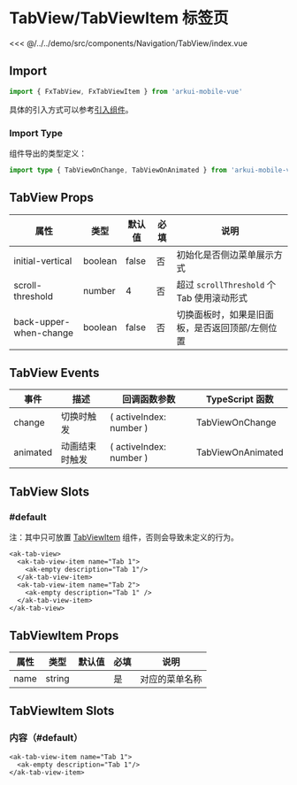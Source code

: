 # TabView/TabViewItem 标签页

<CodeDemo name="TabView">

<<< @/../../demo/src/components/Navigation/TabView/index.vue

</CodeDemo>

## Import

```js
import { FxTabView, FxTabViewItem } from 'arkui-mobile-vue'
```

具体的引入方式可以参考[引入组件](../guide/import.md)。

### Import Type

组件导出的类型定义：

```ts
import type { TabViewOnChange, TabViewOnAnimated } from 'arkui-mobile-vue'
```

## TabView Props

| 属性                   | 类型    | 默认值 | 必填 | 说明                                            |
| ---------------------- | ------- | ------ | ---- | ----------------------------------------------- |
| initial-vertical       | boolean | false  | 否   | 初始化是否侧边菜单展示方式                      |
| scroll-threshold       | number  | 4      | 否   | 超过 `scrollThreshold` 个 Tab 使用滚动形式      |
| back-upper-when-change | boolean | false  | 否   | 切换面板时，如果是旧面板，是否返回顶部/左侧位置 |

## TabView Events

| 事件     | 描述           | 回调函数参数            | TypeScript 函数   |
| -------- | -------------- | ----------------------- | ----------------- |
| change   | 切换时触发     | ( activeIndex: number ) | TabViewOnChange   |
| animated | 动画结束时触发 | ( activeIndex: number ) | TabViewOnAnimated |

## TabView Slots

### #default

注：其中只可放置 [TabViewItem](./TabView.md#tabviewitem-props) 组件，否则会导致未定义的行为。

```vue
<ak-tab-view>
  <ak-tab-view-item name="Tab 1">
    <ak-empty description="Tab 1"/>
  </ak-tab-view-item>
  <ak-tab-view-item name="Tab 2">
    <ak-empty description="Tab 1" />
  </ak-tab-view-item>
</ak-tab-view>
```

## TabViewItem Props

| 属性 | 类型   | 默认值 | 必填 | 说明           |
| ---- | ------ | ------ | ---- | -------------- |
| name | string |        | 是   | 对应的菜单名称 |

## TabViewItem Slots

### 内容（#default）

```vue
<ak-tab-view-item name="Tab 1">
  <ak-empty description="Tab 1"/>
</ak-tab-view-item>
```

